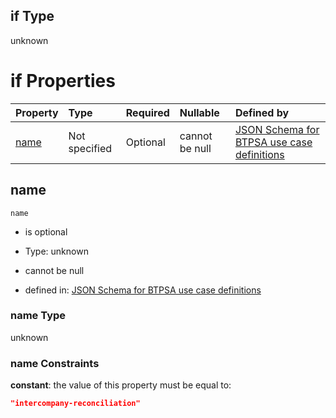 ## if Type

unknown

# if Properties

| Property      | Type          | Required | Nullable       | Defined by                                                                                                                                                                                                        |
| :------------ | :------------ | :------- | :------------- | :---------------------------------------------------------------------------------------------------------------------------------------------------------------------------------------------------------------- |
| [name](#name) | Not specified | Optional | cannot be null | [JSON Schema for BTPSA use case definitions](btpsa-usecase-properties-services-items-allof-1-then-allof-52-if-properties-name.md "undefined#/properties/services/items/allOf/1/then/allOf/52/if/properties/name") |

## name



`name`

*   is optional

*   Type: unknown

*   cannot be null

*   defined in: [JSON Schema for BTPSA use case definitions](btpsa-usecase-properties-services-items-allof-1-then-allof-52-if-properties-name.md "undefined#/properties/services/items/allOf/1/then/allOf/52/if/properties/name")

### name Type

unknown

### name Constraints

**constant**: the value of this property must be equal to:

```json
"intercompany-reconciliation"
```
